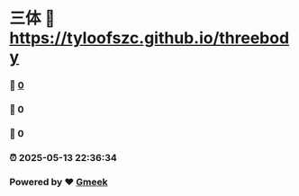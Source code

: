 # 三体 :link: https://tyloofszc.github.io/threebody 
### :page_facing_up: [0](https://tyloofszc.github.io/threebody/tag.html) 
### :speech_balloon: 0 
### :hibiscus: 0 
### :alarm_clock: 2025-05-13 22:36:34 
### Powered by :heart: [Gmeek](https://github.com/Meekdai/Gmeek)
